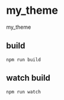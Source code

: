 # my_theme
my_theme


## build
```shell
npm run build
```

## watch build
```shell
npm run watch
```
